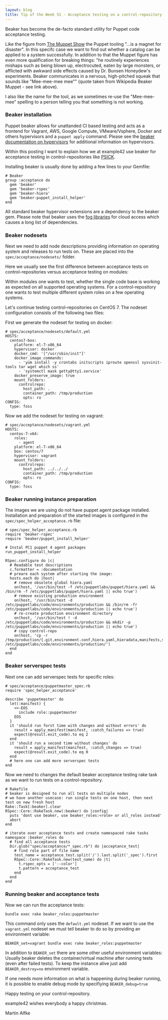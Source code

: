 ```yaml
---
layout: blog
title: Tip of the Week 51 - Acceptance testing on a control-repository using beaker in combination with vagrant and docker
---
```


Beaker has become the de-facto standard utility for Puppet code acceptance testing.

Like the figure from [The Muppet Show](https://en.wikipedia.org/wiki/Beaker_(Muppet)) the Puppet tooling "...is a magnet for disaster".
In this specifc case we want to find out whether a catalog can be applied to a system successfully.
In addition to that the Muppet figure has even more qualification for breaking things: "he routinely experiences mishaps such as being blown up, electrocuted, eaten by large monsters, or afflicted with awkward side effects caused by Dr. Bunsen Honeydew's experiments. Beaker communicates in a nervous, high-pitched squeak that sounds like "Mee-mee-mee mee"" (quote taken from Wikipedia Beaker Muppet - see link above).

I also like the name for the tool, as we sometimes re-use the "Mee-mee-mee" spelling to a person telling you that something is not working.

### Beaker installation

Puppet beaker allows for unattanded CI based testing and acts as a frontend for Vagrant, AWS, Google Compute, VMware/Vsphere, Docker and others hypervisors and a `puppet apply` command. Please see the [beaker documentation on hypervisors](https://github.com/puppetlabs/beaker/tree/master/docs/how_to/hypervisors) for additional information on hypervisors.

Within this posting I want to explain how we at example42 use beaker for acceptance testing in control-repositories like [PSICK](https://github.com/example42/psick).

Installing beaker is usually done by adding a few lines to your Gemfile:

    # Beaker
    group :acceptance do
      gem 'beaker'
      gem 'beaker-rspec'
      gem 'beaker-hiera'
      gem 'beaker-puppet_install_helper'
    end

All standard beaker hypervisor extensions are a dependency to the beaker gem. Please note that beaker uses the [fog libraries](https://github.com/fog/fog) for cloud access which causes a long list of dependencies.

### Beaker nodesets

Next we need to add node descriptions providing information on operating system and releases to run tests on.
These are placed into the `spec/acceptance/nodesets/` folder.

Here we usually see the first difference between acceptance tests on control-repositories versus acceptance testing on modules:

Within modules one wants to test, whether the single code base is working as expected on all supported operating systems. For a control-repository one wants to test multiple different system roles on a few operating systems.

Let's continue testing control-repositories on CentOS 7. The nodeset configuration consists of the following two files:

First we generate the nodeset for testing on docker:

    # spec/acceptance/nodesets/default.yml
    HOSTS:
      centos7-box:
        platform: el-7-x86_64
        hypervisor: docker
        docker_cmd: '["/usr/sbin/init"]'
        docker_image_commands:
          - 'yum install -y crontabs initscripts iproute openssl sysvinit-tools tar wget which ss'
          - 'systemctl mask getty@tty1.service'
        docker_preserve_image: true
        mount_folders:
          controlrepo:
            host_path: .
            container_path: /tmp/production
            opts: ro
    CONFIG:
      type: foss

Now we add the nodeset for testing on vagrant:

    # spec/acceptance/nodesets/vagrant.yml
    HOSTS:
      centos-7-x64:
        roles:
          - agent
        platform: el-7-x86_64
        box: centos/7
        hypervisor: vagrant
        mount_folders:
          controlrepo:
            host_path: ../../../
            container_path: /tmp/production
            opts: ro
    CONFIG:
      type: foss


### Beaker running instance preparation

The images we are using do not have puppet agent package installed. Installation and preparation of the started images is configured in the `spec/spec_helper_acceptance.rb` file:

    # spec/spec_helper_acceptance.rb
    require 'beaker-rspec'
    require 'beaker/puppet_install_helper'
    
    # Instal PC1 puppet 4 agent packages
    run_puppet_install_helper
    
    RSpec.configure do |c|
      # Readable test descriptions
      c.formatter = :documentation
      # preare each system after starting the image:
      hosts.each do |host|
        # remove obsolete global hiera.yaml
        on(host, '/usr/bin/test -f /etc/puppetlabs/puppet/hiera.yaml && /bin/rm -f /etc/puppetlabs/puppet/hiera.yaml || echo true')
        # remove existing production environment
        on(host, '/usr/bin/test -d /etc/puppetlabs/code/environments/production && /bin/rm -fr /etc/puppetlabs/code/environments/production || echo true')
        # re-create production environment directory
        on(host, '/usr/bin/test ! -d /etc/puppetlabs/code/environments/production && mkdir -p /etc/puppetlabs/code/environments/production || echo true')
        # copy control-repo
        on(host, 'cp -r /tmp/production/{.git,environment.conf,hiera.yaml,hieradata,manifests,site,modules}  /etc/puppetlabs/code/environments/production/')
      end
    end

### Beaker serverspec tests

Next one can add serverspec tests for specific roles:

    # spec/acceptance/puppetmaster_spec.rb
    require 'spec_helper_acceptance'

    describe 'puppetmaster' do
      let(:manifest) {
        <<-EOS
          include role::puppetmaster
        EOS
      }
      it 'should run forst time with changes and without errors' do
        result = apply_manifest(manifest, :catch_failures => true)
        expect(@result.exit_code).to eq 2
      end
      it 'should run a second time without changes' do
        result = apply_manifest(manifest, :catch_changes => true)
        expect(@result.exit_code).to eq 0
      end
      # here one can add more serverspec tests
    end

Now we need to changes the default beaker acceptance testing rake task as we want to run tests on a control-repository.

    # Rakefile
    # beaker is designed to run all tests on multiple nodes
    # we have another usecase: run single tests on one host, then next test on new fresh host
    Rake::Task[:beaker].clear
    RSpec::Core::RakeTask.new(:beaker) do |config|
      puts 'dont use beaker, use beaker_roles:<role> or all_roles instead'
      abort
    end

    # iterate over acceptance tests and create namespaced rake tasks
    namespace :beaker_roles do
      # find all acceptance tests
      Dir.glob("spec/acceptance/*_spec.rb") do |acceptance_test|
        # find role part of file name
        test_name = acceptance_test.split('/').last.split('_spec').first
        RSpec::Core::RakeTask.new(test_name) do |t|
          t.rspec_opts = ['--color']
          t.pattern = acceptance_test
        end
      end
    end

### Running beaker and acceptance tests

Now we can run the acceptance tests:

    bundle exec rake beaker_roles:puppetmaster

This command only uses the `default.yml` nodeset.
If we want to use the `vagrant.yml` nodeset we must tell beaker to do so by providing an environment variable:

    BEAKER_set=vagrant bundle exec rake beaker_roles:puppetmaster

In addition to `BEAKER_set` there are some other useful environment variables:
Usually beaker deletes the container/virtual machine after running tests (even after failed tests). To keep the instance alive just add `BEAKER_destroy=no` environment variable.

If one needs more information on what is happening during beaker running, it is possible to enable debug mode by specifiying `BEAKER_debug=true`

Happy testing on your control-repository.

example42 wishes everybody a happy christmas.

Martin Alfke
